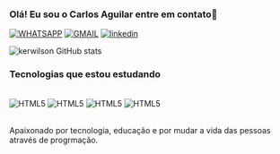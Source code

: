 ### Olá! Eu sou o Carlos Aguilar entre em contato👋

[![WHATSAPP](https://img.shields.io/badge/WhatsApp-25D366?style=for-the-badge&logo=whatsapp&logoColor=white)](32991210518)
[![GMAIL](https://img.shields.io/badge/Gmail-D14836?style=for-the-badge&logo=gmail&logoColor=white)](carlosaguilar17111@gmail.com)
[![linkedin](https://img.shields.io/badge/LinkedIn-0077B5?style=for-the-badge&logo=linkedin&logoColor=white)](carlosaguilar17111@gmail.com)

![kerwilson GitHub stats](https://github-readme-stats.vercel.app/api?username=kerwilson&show_icons=true&theme=tokyonight)

### Tecnologias que estou estudando

<div style="display: inline_block"><br/>
    <img aling="center" alt="HTML5" src="https://img.shields.io/badge/HTML5-E34F26?style=for-the-badge&logo=html5&logoColor=white"/>
     <img aling="center" alt="HTML5" src="https://img.shields.io/badge/CSS3-1572B6?style=for-the-badge&logo=css3&logoColor=white"/>
      <img aling="center" alt="HTML5" src="https://img.shields.io/badge/JavaScript-323330?style=for-the-badge&logo=javascript&logoColor=F7DF1E"/>
      <img aling="center" alt="HTML5" src="https://img.shields.io/badge/Node.js-43853D?style=for-the-badge&logo=node.js&logoColor=white"/>
</div></br>

Apaixonado por tecnologia, educação e por mudar a vida das pessoas através de progrmação.
